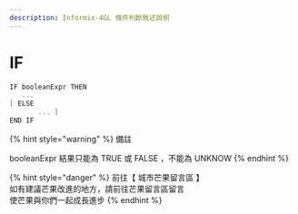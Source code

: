 ```yaml
---
description: Informix-4GL 條件判斷敘述說明
---
```


# IF

```objectivec
IF booleanExpr THEN
   ...
[ ELSE 
       ... ]
END IF
```

{% hint style="warning" %}
備註

booleanExpr  結果只能為  TRUE  或  FALSE  ，不能為  UNKNOW
{% endhint %}

{% hint style="danger" %}
前往【 城市芒果留言區 】  
如有建議芒果改進的地方，請前往芒果留言區留言  
使芒果與你們一起成長進步
{% endhint %}

